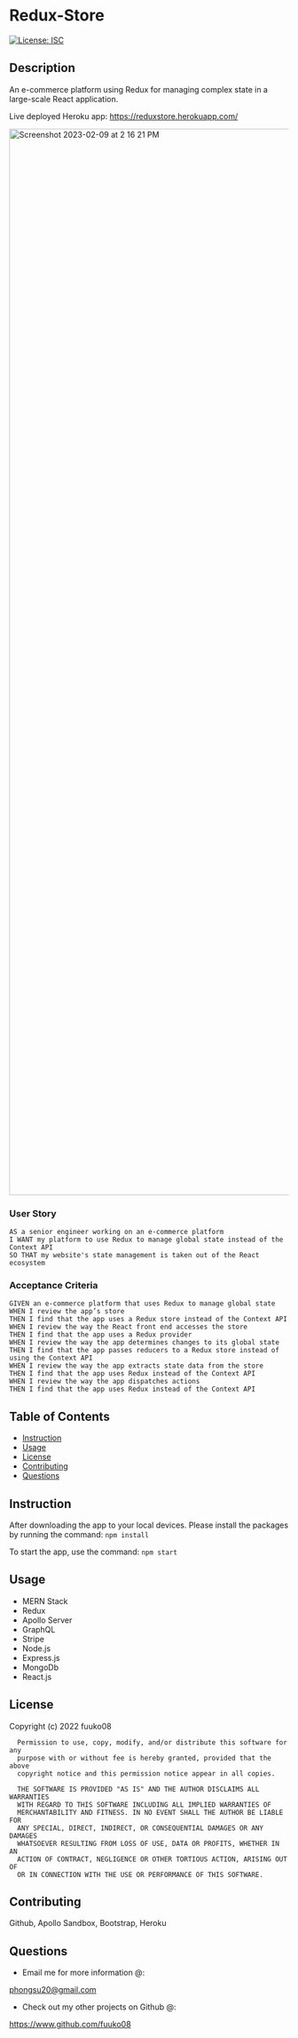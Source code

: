 # Redux-Store

  [![License: ISC](https://img.shields.io/badge/License-ISC-blue.svg)](https://opensource.org/licenses/ISC)

## Description

An e-commerce platform using Redux for managing complex state in a large-scale React application.

Live deployed Heroku app: https://reduxstore.herokuapp.com/

<img width="1919" alt="Screenshot 2023-02-09 at 2 16 21 PM" src="https://user-images.githubusercontent.com/108949883/217953572-859dc8d3-9d22-4e00-a883-087fbb39e43a.png">

### User Story
```
AS a senior engineer working on an e-commerce platform
I WANT my platform to use Redux to manage global state instead of the Context API
SO THAT my website's state management is taken out of the React ecosystem
```
### Acceptance Criteria
```
GIVEN an e-commerce platform that uses Redux to manage global state
WHEN I review the app’s store
THEN I find that the app uses a Redux store instead of the Context API
WHEN I review the way the React front end accesses the store
THEN I find that the app uses a Redux provider
WHEN I review the way the app determines changes to its global state
THEN I find that the app passes reducers to a Redux store instead of using the Context API
WHEN I review the way the app extracts state data from the store
THEN I find that the app uses Redux instead of the Context API
WHEN I review the way the app dispatches actions
THEN I find that the app uses Redux instead of the Context API
```

## Table of Contents

  * [Instruction](#instruction)
  * [Usage](#usage)
  * [License](#license)
  * [Contributing](#contributing)
  * [Questions](#questions)

<a name="instruction"/>

## Instruction

After downloading the app to your local devices. Please install the packages by running the command: ```npm install```

To start the app, use the command: ```npm start```

<a name="usage"/>

## Usage

* MERN Stack
* Redux
* Apollo Server
* GraphQL
* Stripe
* Node.js
* Express.js
* MongoDb
* React.js

<a name="license"/>

## License

Copyright (c) 2022 fuuko08

      Permission to use, copy, modify, and/or distribute this software for any
      purpose with or without fee is hereby granted, provided that the above
      copyright notice and this permission notice appear in all copies.

      THE SOFTWARE IS PROVIDED "AS IS" AND THE AUTHOR DISCLAIMS ALL WARRANTIES
      WITH REGARD TO THIS SOFTWARE INCLUDING ALL IMPLIED WARRANTIES OF
      MERCHANTABILITY AND FITNESS. IN NO EVENT SHALL THE AUTHOR BE LIABLE FOR
      ANY SPECIAL, DIRECT, INDIRECT, OR CONSEQUENTIAL DAMAGES OR ANY DAMAGES
      WHATSOEVER RESULTING FROM LOSS OF USE, DATA OR PROFITS, WHETHER IN AN
      ACTION OF CONTRACT, NEGLIGENCE OR OTHER TORTIOUS ACTION, ARISING OUT OF
      OR IN CONNECTION WITH THE USE OR PERFORMANCE OF THIS SOFTWARE.

<a name="contributing"/>

## Contributing

Github, Apollo Sandbox, Bootstrap, Heroku

<a name="questions"/>

## Questions

* Email me for more information @:

phongsu20@gmail.com

* Check out my other projects on Github @:

https://www.github.com/fuuko08
